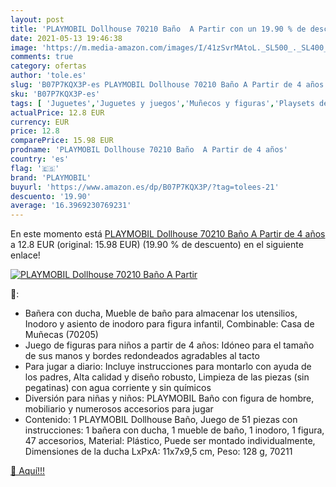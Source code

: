 ```yaml
---
layout: post
title: 'PLAYMOBIL Dollhouse 70210 Baño  A Partir con un 19.90 % de descuento'
date: 2021-05-13 19:46:38
image: 'https://m.media-amazon.com/images/I/41zSvrMAtoL._SL500_._SL400_.jpg'
comments: true
category: ofertas
author: 'tole.es'
slug: 'B07P7KQX3P-es PLAYMOBIL Dollhouse 70210 Baño A Partir de 4 años'
sku: 'B07P7KQX3P-es'
tags: [ 'Juguetes','Juguetes y juegos','Muñecos y figuras','Playsets de figuras de juguete para niños','playmobil', ]
actualPrice: 12.8 EUR
currency: EUR
price: 12.8
comparePrice: 15.98 EUR
prodname: 'PLAYMOBIL Dollhouse 70210 Baño  A Partir de 4 años'
country: 'es'
flag: '🇪🇸'
brand: 'PLAYMOBIL'
buyurl: 'https://www.amazon.es/dp/B07P7KQX3P/?tag=tolees-21'
descuento: '19.90'
average: '16.3969230769231'
---
```


En este momento está [PLAYMOBIL Dollhouse 70210 Baño  A Partir de 4 años](https://www.amazon.es/dp/B07P7KQX3P/?tag=tolees-21) a 12.8 EUR (original: 15.98 EUR) (19.90 %  de descuento) en el siguiente enlace!

[![PLAYMOBIL Dollhouse 70210 Baño  A Partir](https://m.media-amazon.com/images/I/41zSvrMAtoL._SL500_._SL400_.jpg)](https://www.amazon.es/dp/B07P7KQX3P/?tag=tolees-21)

🔎:

- Bañera con ducha, Mueble de baño para almacenar los utensilios, Inodoro y asiento de inodoro para figura infantil, Combinable: Casa de Muñecas (70205)
- Juego de figuras para niños a partir de 4 años: Idóneo para el tamaño de sus manos y bordes redondeados agradables al tacto
- Para jugar a diario: Incluye instrucciones para montarlo con ayuda de los padres, Alta calidad y diseño robusto, Limpieza de las piezas (sin pegatinas) con agua corriente y sin químicos
- Diversión para niñas y niños: PLAYMOBIL Baño con figura de hombre, mobiliario y numerosos accesorios para jugar
- Contenido: 1 PLAYMOBIL Dollhouse Baño, Juego de 51 piezas con instrucciones: 1 bañera con ducha, 1 mueble de baño, 1 inodoro, 1 figura, 47 accesorios, Material: Plástico, Puede ser montado individualmente, Dimensiones de la ducha LxPxA: 11x7x9,5 cm, Peso: 128 g, 70211

[🛒 Aquí!!!](https://www.amazon.es/dp/B07P7KQX3P/?tag=tolees-21)
